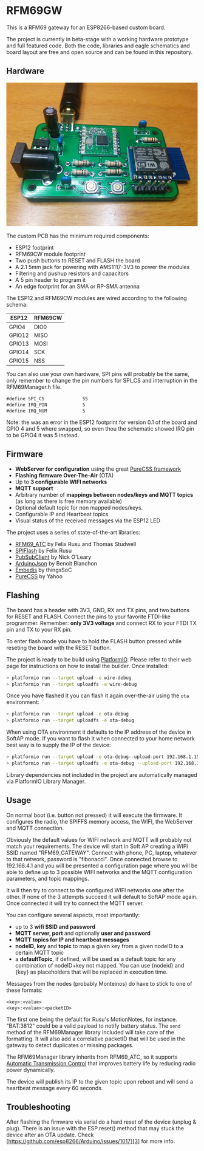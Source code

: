 # RFM69GW

This is a RFM69 gateway for an ESP8266-based custom board.

The project is currently in beta-stage with a working hardware prototype and full featured code. Both the code, libraries and eagle schematics and board layout are free and open source and can be found in this repository.

## Hardware

![Sonoff board - front view](/images/20160819_002338.jpg)

The custom PCB has the minimum required components:

* ESP12 footprint
* RFM69CW module footprint
* Two push buttons to RESET and FLASH the board
* A 2.1 5mm jack for powering with AMS1117-3V3 to power the modules
* Filtering and pushup resistors and capacitors
* A 5 pin header to program it
* An edge footprint for an SMA or RP-SMA antenna

The ESP12 and RFM69CW modules are wired according to the following schema:

| ESP12  | RFM69CW |
|--------|---------|
| GPIO4  | DIO0    |
| GPIO12 | MISO    |
| GPIO13 | MOSI    |
| GPIO14 | SCK     |
| GPIO15 | NSS     |

You can also use your own hardware, SPI pins will probably be the same, only remember to change the pin numbers for SPI_CS and interruption in the RFM69Manager.h file.

```
#define SPI_CS              SS
#define IRQ_PIN             5
#define IRQ_NUM             5
```

Note: the was an error in the ESP12 footprint for version 0.1 of the board and GPIO 4 and 5 where swapped, so even thou the schematic showed IRQ pin to be GPIO4 it was 5 instead.

## Firmware

* **WebServer for configuration** using the great [PureCSS framework][1]
* **Flashing firmware Over-The-Air** (OTA)
* Up to **3 configurable WIFI networks**
* **MQTT support**
* Arbitrary number of **mappings between nodes/keys and MQTT topics** (as long as there is free memory available)
* Optional default topic for non mapped nodes/keys.
* Configurable IP and Heartbeat topics
* Visual status of the received messages via the ESP12 LED

The project uses a series of state-of-the-art libraries:

* [RFM69_ATC][5] by Felix Rusu and Thomas Studwell
* [SPIFlash][6] by Felix Rusu
* [PubSubClient][3] by Nick O'Leary
* [ArduinoJson][4] by Benoit Blanchon
* [Embedis][7] by thingsSoC
* [PureCSS][1] by Yahoo

## Flashing

The board has a header with 3V3, GND, RX and TX pins, and two buttons for RESET and FLASH. Connect the pins to your favorite FTDI-like programmer. Remember: **only 3V3 voltage** and connect RX to your FTDI TX pin and TX to your RX pin.

To enter flash mode you have to hold the FLASH button pressed while reseting the board with the RESET button.

The project is ready to be build using [PlatformIO][2].
Please refer to their web page for instructions on how to install the builder. Once installed:

```bash
> platformio run --target upload -e wire-debug
> platformio run --target uploadfs -e wire-debug
```

Once you have flashed it you can flash it again over-the-air using the ```ota``` environment:

```bash
> platformio run --target upload -e ota-debug
> platformio run --target uploadfs -e ota-debug
```

When using OTA environment it defaults to the IP address of the device in SoftAP mode. If you want to flash it when connected to your home network best way is to supply the IP of the device:

```bash
> platformio run --target upload -e ota-debug--upload-port 192.168.1.151
> platformio run --target uploadfs -e ota-debug --upload-port 192.168.1.151
```

Library dependencies not included in the project are automatically managed via PlatformIO Library Manager.

## Usage

On normal boot (i.e. button not pressed) it will execute the firmware. It configures the radio, the SPIFFS memory access, the WIFI, the WebServer and MQTT connection.

Obviously the default values for WIFI network and MQTT will probably not match your requirements. The device will start in Soft AP creating a WIFI SSID named "RFM69_GATEWAY". Connect with phone, PC, laptop, whatever to that network, password is "fibonacci". Once connected browse to 192.168.4.1 and you will be presented a configuration page where you will be able to define up to 3 possible WIFI networks and the MQTT configuration parameters, and topic mappings.

It will then try to connect to the configured WIFI networks one after the other. If none of the 3 attempts succeed it will default to SoftAP mode again. Once connected it will try to connect the MQTT server.

You can configure several aspects, most importantly:

* up to 3 **wifi SSID and password**
* **MQTT server, port** and optionally **user and password**
* **MQTT topics for IP and heartbeat messages**
* **nodeID**, **key** and **topic** to map a given key from a given nodeID to a certain MQTT topic
* a **defaultTopic**, if defined, will be used as a default topic for any combination of nodeID+key not mapped. You can use {nodeid} and {key} as placeholders that will be replaced in execution time.

Messages from the nodes (probably Monteinos) do have to stick to one of these formats:

```
<key>:<value>
<key>:<value>:<packetID>
```

The first one being the default for Rusu's MotionNotes, for instance. "BAT:3812" could be a valid payload to notify battery status. The ```send``` method of the RFM69Manager library included will take care of the formatting. It will also add a correlative packetID that will be used in the gateway to detect duplicates or missing packages.

The RFM69Manager library inherits from RFM69_ATC, so it supports [Automatic Transmission Control][8] that improves battery life by reducing radio power dynamically.

The device will publish its IP to the given topic upon reboot and will send a heartbeat message every 60 seconds.

## Troubleshooting

After flashing the firmware via serial do a hard reset of the device (unplug & plug). There is an issue with the ESP.reset() method that may stuck the device after an OTA update. Check [https://github.com/esp8266/Arduino/issues/1017][3] for more info.

[1]: http://purecss.io/
[2]: http://www.platformio.org
[3]: https://github.com/knolleary/pubsubclient
[4]: https://github.com/bblanchon/ArduinoJson
[5]: https://github.com/LowPowerLab/RFM69
[6]: https://github.com/LowPowerLab/SPIFlash
[7]: https://github.com/thingSoC/embedis
[8]: https://lowpowerlab.com/blog/2015/11/11/rfm69_atc-automatic-transmission-control/
